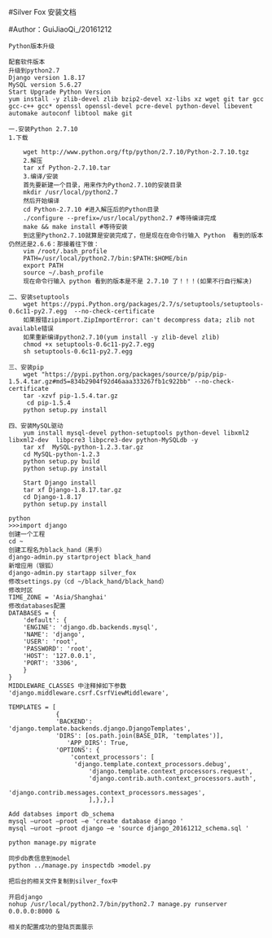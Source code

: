#Silver Fox 安装文档

#Author：GuiJiaoQi_/20161212     

	Python版本升级
 
	配套软件版本
	升级到python2.7
	Django version 1.8.17
	MySQL version 5.6.27
	Start Upgrade Python Version
	yum install -y zlib-devel zlib bzip2-devel xz-libs xz wget git tar gcc gcc-c++ gcc* openssl openssl-devel pcre-devel python-devel libevent automake autoconf libtool make git

	一.安装Python 2.7.10
	1.下载
	
		wget http://www.python.org/ftp/python/2.7.10/Python-2.7.10.tgz
		2.解压
		tar xf Python-2.7.10.tar
		3.编译/安装
		首先要新建一个目录，用来作为Python2.7.10的安装目录
		mkdir /usr/local/python2.7
		然后开始编译
		cd Python-2.7.10 #进入解压后的Python目录
		./configure --prefix=/usr/local/python2.7 #等待编译完成
		make && make install #等待安装
		到这里Python2.7.10就算是安装完成了，但是现在在命令行输入 Python  看到的版本仍然还是2.6.6：那接着往下做：
		vim /root/.bash_profile
		PATH=/usr/local/python2.7/bin:$PATH:$HOME/bin
		export PATH
		source ~/.bash_profile
		现在命令行输入 python 看到的版本是不是 2.7.10 了！！！(如果不行自行解决)
		
	二、安装setuptools
		wget https://pypi.Python.org/packages/2.7/s/setuptools/setuptools-0.6c11-py2.7.egg  --no-check-certificate 
		如果报错zipimport.ZipImportError: can't decompress data; zlib not available错误
		如果重新编译python2.7.10(yum install -y zlib-devel zlib)
		chmod +x setuptools-0.6c11-py2.7.egg
		sh setuptools-0.6c11-py2.7.egg
		
	三、安装pip
		wget "https://pypi.python.org/packages/source/p/pip/pip-1.5.4.tar.gz#md5=834b2904f92d46aaa333267fb1c922bb" --no-check-certificate
		tar -xzvf pip-1.5.4.tar.gz
		 cd pip-1.5.4 
		python setup.py install
		
	四、安装MySQL驱动
		yum install mysql-devel python-setuptools python-devel libxml2 libxml2-dev  libpcre3 libpcre3-dev python-MySQLdb -y
		tar xf  MySQL-python-1.2.3.tar.gz
		cd MySQL-python-1.2.3
		python setup.py build
		python setup.py install

		Start Django install
		tar xf Django-1.8.17.tar.gz
		cd Django-1.8.17
		python setup.py install

	python
	>>>import django
	创建一个工程
	cd ~
	创建工程名为black_hand（黑手）
	django-admin.py startproject black_hand
	新增应用（银狐）
	django-admin.py startapp silver_fox	
	修改settings.py（cd ~/black_hand/black_hand）
	修改时区
	TIME_ZONE = 'Asia/Shanghai'
	修改databases配置
	DATABASES = {
	    'default': {
		'ENGINE': 'django.db.backends.mysql',
		'NAME': 'django',
		'USER': 'root',
		'PASSWORD': 'root',
		'HOST': '127.0.0.1',
		'PORT': '3306',
	    }
	}
	MIDDLEWARE_CLASSES 中注释掉如下参数
	'django.middleware.csrf.CsrfViewMiddleware',

	TEMPLATES = [
   				 {
       			 'BACKEND': 'django.template.backends.django.DjangoTemplates',
      			 'DIRS': [os.path.join(BASE_DIR, 'templates')],
        			'APP_DIRS': True,
    		   	 'OPTIONS': {
         		  	 'context_processors': [
           			  'django.template.context_processors.debug',
               			  'django.template.context_processors.request',
               			  'django.contrib.auth.context_processors.auth',
             			   'django.contrib.messages.context_processors.messages',
          				  ],},},]

	Add databses import db_schema
	mysql –uroot –proot –e 'create database django '
	mysql –uroot –proot django –e 'source django_20161212_schema.sql '

	python manage.py migrate

	同步db表信息到model
	python ../manage.py inspectdb >model.py

	把后台的相关文件复制到silver_fox中

	开启django
	nohup /usr/local/python2.7/bin/python2.7 manage.py runserver 0.0.0.0:8000 &

	相关的配置成功的登陆页面展示	 






